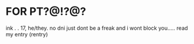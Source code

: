  # FOR PT?@!?@?

ink . . 17, he/they.
no dni just dont be a freak and i wont block you..... read my entry (rentry)




